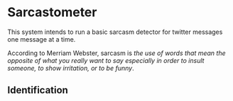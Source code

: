 # Sarcastometer


This system intends to run a basic sarcasm detector for twitter messages one message at a time.

According to Merriam Webster, sarcasm is *the use of words that mean the opposite of what you really want to say especially in order to insult someone, to show irritation, or to be funny*.

## Identification



 
